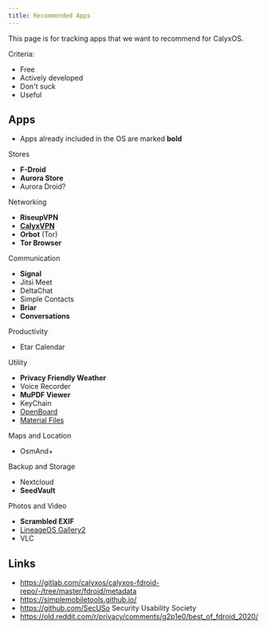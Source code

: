 ```yaml
---
title: Recommended Apps
---
```

This page is for tracking apps that we want to recommend for CalyxOS.

Criteria:

* Free
* Actively developed
* Don't suck
* Useful

## Apps

* Apps already included in the OS are marked **bold**

Stores

* **F-Droid**
* **Aurora Store**
* Aurora Droid?

Networking

* **RiseupVPN**
* [**CalyxVPN**](https://f-droid.org/en/packages/org.calyxinstitute.vpn/)
* **Orbot** (Tor)
* **Tor Browser**

Communication

* **Signal**
* Jitsi Meet
* DeltaChat
* Simple Contacts
* **Briar**
* **Conversations**

Productivity

* Etar Calendar

Utility

* **Privacy Friendly Weather**
* Voice Recorder
* **MuPDF Viewer**
* KeyChain
* [OpenBoard](https://f-droid.org/en/packages/org.dslul.openboard.inputmethod.latin/)
* [Material Files](https://f-droid.org/en/packages/me.zhanghai.android.files/)

Maps and Location

* OsmAnd+

Backup and Storage

* Nextcloud
* **SeedVault**

Photos and Video

* **Scrambled EXIF**
* [LineageOS Gallery2](https://github.com/LineageOS/android_packages_apps_Gallery2)
* VLC

## Links

* https://gitlab.com/calyxos/calyxos-fdroid-repo/-/tree/master/fdroid/metadata
* https://simplemobiletools.github.io/
* https://github.com/SecUSo Security Usability Society
* https://old.reddit.com/r/privacy/comments/g2p1e0/best_of_fdroid_2020/
